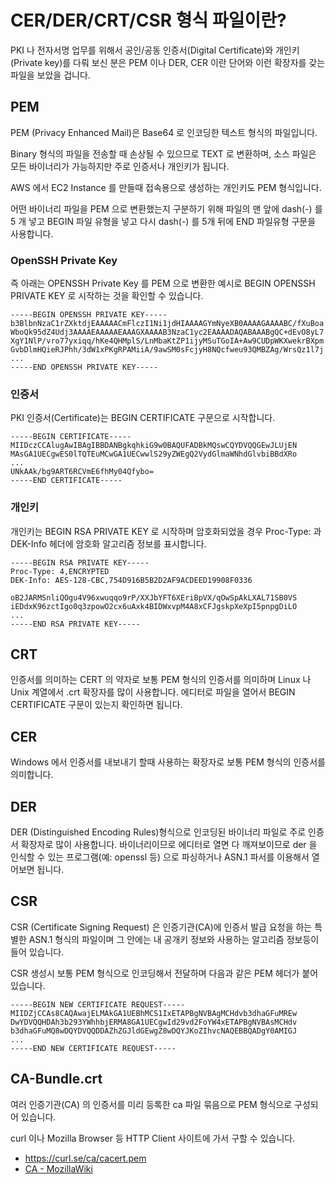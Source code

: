 # CER/DER/CRT/CSR 형식 파일이란?

PKI 나 전자서명 업무를 위해서 공인/공동 인증서(Digital Certificate)와 개인키(Private key)를 다뤄 보신 분은 PEM 이나 DER, CER 이란 단어와 이런 확장자를 갖는 파일을 보았을 겁니다.

## PEM

PEM (Privacy Enhanced Mail)은 Base64 로 인코딩한 텍스트 형식의 파일입니다.

Binary 형식의 파일을 전송할 때 손상될 수 있으므로 TEXT 로 변환하며, 소스 파일은 모든 바이너리가 가능하지만 주로 인증서나 개인키가 됩니다.

AWS 에서 EC2 Instance 를 만들때 접속용으로 생성하는 개인키도 PEM 형식입니다.

어떤 바이너리 파일을 PEM 으로 변환했는지 구분하기 위해 파일의 맨 앞에 dash(-) 를 5 개 넣고 BEGIN 파일 유형을 넣고 다시 dash(-) 를 5개 뒤에 END 파일유형 구문을 사용합니다.

### OpenSSH Private Key

즉 아래는 OPENSSH Private Key 를 PEM 으로 변환한 예시로 BEGIN OPENSSH PRIVATE KEY 로 시작하는 것을 확인할 수 있습니다.

```
-----BEGIN OPENSSH PRIVATE KEY-----
b3BlbnNzaC1rZXktdjEAAAAACmFlczI1Ni1jdHIAAAAGYmNyeXB0AAAAGAAAABC/fXuBoa
WboQk95dZ4Udj3AAAAEAAAAAEAAAGXAAAAB3NzaC1yc2EAAAADAQABAAABgQC+dEvO8yL7
XgY1NlP/vro77yxiqq/hKe4QHMplS/LnMbaKtZP1ijyMSuTGoIA+Aw9CUDpWKXwekrBXpm
GvbDlmHQieRJPhh/3dW1xPKgRPAMiiA/9awSM0sFcjyH8NQcfweu93QMBZAg/WrsQz1l7j
...
-----END OPENSSH PRIVATE KEY-----
```

### 인증서

PKI 인증서(Certificate)는 BEGIN CERTIFICATE 구문으로 시작합니다.

```
-----BEGIN CERTIFICATE-----
MIIDczCCAlugAwIBAgIBBDANBgkqhkiG9w0BAQUFADBkMQswCQYDVQQGEwJLUjEN
MAsGA1UECgwES0lTQTEuMCwGA1UECwwlS29yZWEgQ2VydGlmaWNhdGlvbiBBdXRo 
...
UNkAAk/bg9ART6RCVmE6fhMy04Qfybo=
-----END CERTIFICATE-----
```

### 개인키

개인키는 BEGIN RSA PRIVATE KEY 로 시작하며 암호화되었을 경우 Proc-Type: 과 DEK-Info 헤더에 암호화 알고리즘 정보를 표시합니다.

```
-----BEGIN RSA PRIVATE KEY-----
Proc-Type: 4,ENCRYPTED
DEK-Info: AES-128-CBC,754D916B5B2D2AF9ACDEED19908F0336

oB2JARMSnliQOgu4V96xwuqqo9rP/XXJbYFT6XEriBpVX/qOwSpAkLXAL71SB0VS
iEDdxK96zctIgo0q3zpowO2cx6uAxk4BIDWxvpM4A8xCFJgskpXeXpI5pnpgDiLO
...
-----END RSA PRIVATE KEY-----
```

## CRT

인증서를 의미하는 CERT 의 약자로 보통 PEM 형식의 인증서를 의미하며 Linux 나 Unix 계열에서 .crt 확장자를 많이 사용합니다. 에디터로 파일을 열어서 BEGIN CERTIFICATE 구문이 있는지 확인하면 됩니다.

## CER

Windows 에서 인증서를 내보내기 할때 사용하는 확장자로 보통 PEM 형식의 인증서를 의미합니다.

## DER

DER (Distinguished Encoding Rules)형식으로 인코딩된 바이너리 파일로 주로 인증서 확장자로 많이 사용합니다. 바이너리이므로 에디터로 열면 다 깨져보이므로 der 을 인식할 수 있는 프로그램(예: openssl 등) 으로 파싱하거나 ASN.1 파서를 이용해서 열어보면 됩니다.

## CSR

CSR (Certificate Signing Request) 은 인증기관(CA)에 인증서 발급 요청을 하는 특별한 ASN.1 형식의 파일이며 그 안에는 내 공개키 정보와 사용하는 알고리즘 정보등이 들어 있습니다.

CSR 생성시 보통 PEM 형식으로 인코딩해서 전달하며 다음과 같은 PEM 헤더가 붙어 있습니다.

```
-----BEGIN NEW CERTIFICATE REQUEST-----
MIIDZjCCAs8CAQAwajELMAkGA1UEBhMCS1IxETAPBgNVBAgMCHdvb3dhaGFuMREw
DwYDVQQHDAh3b293YWhhbjERMA8GA1UECgwId29vd2FoYW4xETAPBgNVBAsMCHdv
b3dhaGFuMQ8wDQYDVQQDDAZhZGJldGEwgZ8wDQYJKoZIhvcNAQEBBQADgY0AMIGJ
...
-----END NEW CERTIFICATE REQUEST-----
```

## CA-Bundle.crt

여러 인증기관(CA) 의 인증서를 미리 등록한 ca 파일 묶음으로 PEM 형식으로 구성되어 있습니다.

curl 이나 Mozilla Browser 등 HTTP Client 사이트에 가서 구할 수 있습니다.

* https://curl.se/ca/cacert.pem
* [CA - MozillaWiki](https://wiki.mozilla.org/CA)
